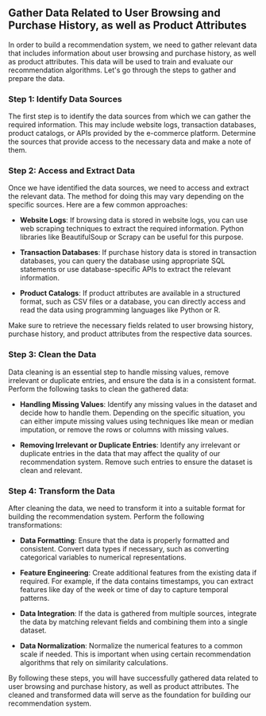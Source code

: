 

## Gather Data Related to User Browsing and Purchase History, as well as Product Attributes

In order to build a recommendation system, we need to gather relevant data that includes information about user browsing and purchase history, as well as product attributes. This data will be used to train and evaluate our recommendation algorithms. Let's go through the steps to gather and prepare the data.

### Step 1: Identify Data Sources
The first step is to identify the data sources from which we can gather the required information. This may include website logs, transaction databases, product catalogs, or APIs provided by the e-commerce platform. Determine the sources that provide access to the necessary data and make a note of them.

### Step 2: Access and Extract Data
Once we have identified the data sources, we need to access and extract the relevant data. The method for doing this may vary depending on the specific sources. Here are a few common approaches:

- **Website Logs**: If browsing data is stored in website logs, you can use web scraping techniques to extract the required information. Python libraries like BeautifulSoup or Scrapy can be useful for this purpose.

- **Transaction Databases**: If purchase history data is stored in transaction databases, you can query the database using appropriate SQL statements or use database-specific APIs to extract the relevant information.

- **Product Catalogs**: If product attributes are available in a structured format, such as CSV files or a database, you can directly access and read the data using programming languages like Python or R.

Make sure to retrieve the necessary fields related to user browsing history, purchase history, and product attributes from the respective data sources.

### Step 3: Clean the Data
Data cleaning is an essential step to handle missing values, remove irrelevant or duplicate entries, and ensure the data is in a consistent format. Perform the following tasks to clean the gathered data:

- **Handling Missing Values**: Identify any missing values in the dataset and decide how to handle them. Depending on the specific situation, you can either impute missing values using techniques like mean or median imputation, or remove the rows or columns with missing values.

- **Removing Irrelevant or Duplicate Entries**: Identify any irrelevant or duplicate entries in the data that may affect the quality of our recommendation system. Remove such entries to ensure the dataset is clean and relevant.

### Step 4: Transform the Data
After cleaning the data, we need to transform it into a suitable format for building the recommendation system. Perform the following transformations:

- **Data Formatting**: Ensure that the data is properly formatted and consistent. Convert data types if necessary, such as converting categorical variables to numerical representations.

- **Feature Engineering**: Create additional features from the existing data if required. For example, if the data contains timestamps, you can extract features like day of the week or time of day to capture temporal patterns.

- **Data Integration**: If the data is gathered from multiple sources, integrate the data by matching relevant fields and combining them into a single dataset.

- **Data Normalization**: Normalize the numerical features to a common scale if needed. This is important when using certain recommendation algorithms that rely on similarity calculations.

By following these steps, you will have successfully gathered data related to user browsing and purchase history, as well as product attributes. The cleaned and transformed data will serve as the foundation for building our recommendation system.

